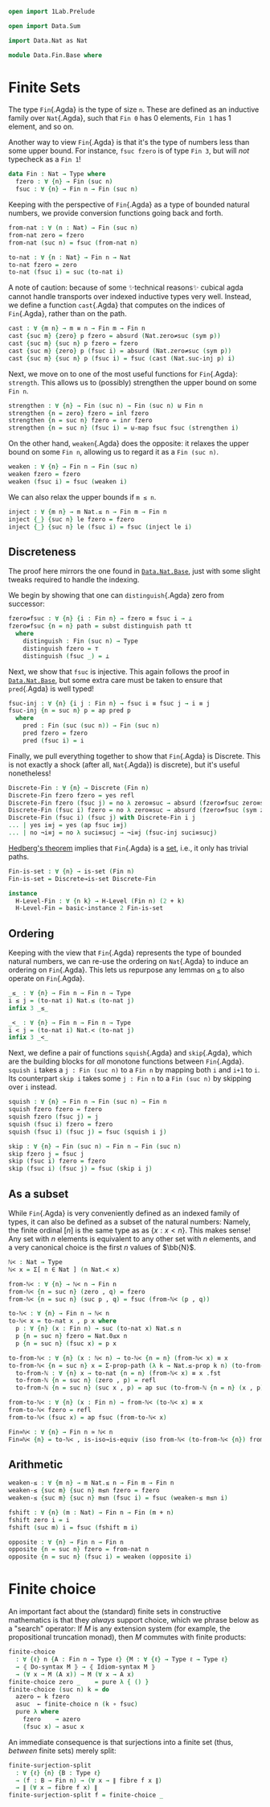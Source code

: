 ```agda
open import 1Lab.Prelude

open import Data.Sum

import Data.Nat as Nat

module Data.Fin.Base where
```

# Finite Sets

The type `Fin`{.Agda} is the type of size `n`.
These are defined as an inductive family over `Nat`{.Agda},
such that `Fin 0` has 0 elements, `Fin 1` has 1 element, and so on.

Another way to view `Fin`{.Agda} is that it's the type of numbers
less than some upper bound. For instance, `fsuc fzero` is
of type `Fin 3`, but will _not_ typecheck as a `Fin 1`!

```agda
data Fin : Nat → Type where
  fzero : ∀ {n} → Fin (suc n)
  fsuc : ∀ {n} → Fin n → Fin (suc n)
```

Keeping with the perspective of `Fin`{.Agda} as a type of bounded
natural numbers, we provide conversion functions going back and forth.

```agda
from-nat : ∀ (n : Nat) → Fin (suc n)
from-nat zero = fzero
from-nat (suc n) = fsuc (from-nat n)

to-nat : ∀ {n : Nat} → Fin n → Nat
to-nat fzero = zero
to-nat (fsuc i) = suc (to-nat i)
```

A note of caution: because of some ✨technical reasons✨ cubical
agda cannot handle transports over indexed inductive types very well.
Instead, we define a function `cast`{.Agda} that computes on
the indices of `Fin`{.Agda}, rather than on the path.

```agda
cast : ∀ {m n} → m ≡ n → Fin m → Fin n
cast {suc m} {zero} p fzero = absurd (Nat.zero≠suc (sym p))
cast {suc m} {suc n} p fzero = fzero
cast {suc m} {zero} p (fsuc i) = absurd (Nat.zero≠suc (sym p))
cast {suc m} {suc n} p (fsuc i) = fsuc (cast (Nat.suc-inj p) i)
```

<!--
```agda
cast-is-equiv : ∀ {m n} (p : m ≡ n) → is-equiv (cast p)
cast-is-equiv =
  J (λ _ p → is-equiv (cast p)) cast-refl-is-equiv
  where
    id≡cast-refl : ∀ {n} → id ≡ cast (λ _ → n)
    id≡cast-refl {zero} i ()
    id≡cast-refl {suc n} i fzero = fzero
    id≡cast-refl {suc n} i (fsuc x) = fsuc (id≡cast-refl {n} i x)

    cast-refl-is-equiv : ∀ {n} → is-equiv (cast (λ i → n))
    cast-refl-is-equiv = subst is-equiv id≡cast-refl id-equiv
```
-->

Next, we move on to one of the most useful functions for `Fin`{.Agda}:
`strength`. This allows us to (possibly) strengthen the upper bound
on some `Fin n`.

```agda
strengthen : ∀ {n} → Fin (suc n) → Fin (suc n) ⊎ Fin n
strengthen {n = zero} fzero = inl fzero
strengthen {n = suc n} fzero = inr fzero
strengthen {n = suc n} (fsuc i) = ⊎-map fsuc fsuc (strengthen i)
```

On the other hand, `weaken`{.Agda} does the opposite: it relaxes
the upper bound on some `Fin n`, allowing us to regard it as a
`Fin (suc n)`.

```agda
weaken : ∀ {n} → Fin n → Fin (suc n)
weaken fzero = fzero
weaken (fsuc i) = fsuc (weaken i)
```

We can also relax the upper bounds if `m ≤ n`.

```agda
inject : ∀ {m n} → m Nat.≤ n → Fin m → Fin n
inject {_} {suc n} le fzero = fzero
inject {_} {suc n} le (fsuc i) = fsuc (inject le i)
```


## Discreteness

The proof here mirrors the one found in [`Data.Nat.Base`],
just with some slight tweaks required to handle the indexing.

[`Data.Nat.Base`]: Data.Nat.Base.html

We begin by showing that one can `distinguish`{.Agda} zero
from successor:

```agda
fzero≠fsuc : ∀ {n} {i : Fin n} → fzero ≡ fsuc i → ⊥
fzero≠fsuc {n = n} path = subst distinguish path tt
  where
    distinguish : Fin (suc n) → Type
    distinguish fzero = ⊤
    distinguish (fsuc _) = ⊥
```

Next, we show that `fsuc` is injective. This again follows
the proof in [`Data.Nat.Base`], but some extra care must be
taken to ensure that `pred`{.Agda} is well typed!

[`Data.Nat.Base`]: Data.Nat.Base.html

```agda
fsuc-inj : ∀ {n} {i j : Fin n} → fsuc i ≡ fsuc j → i ≡ j
fsuc-inj {n = suc n} p = ap pred p
  where
    pred : Fin (suc (suc n)) → Fin (suc n)
    pred fzero = fzero
    pred (fsuc i) = i
```

Finally, we pull everything together to show that `Fin`{.Agda}
is Discrete. This is not exactly a shock (after all, `Nat`{.Agda}) is
discrete), but it's useful nonetheless!

```agda
Discrete-Fin : ∀ {n} → Discrete (Fin n)
Discrete-Fin fzero fzero = yes refl
Discrete-Fin fzero (fsuc j) = no λ zero≡suc → absurd (fzero≠fsuc zero≡suc)
Discrete-Fin (fsuc i) fzero = no λ zero≡suc → absurd (fzero≠fsuc (sym zero≡suc))
Discrete-Fin (fsuc i) (fsuc j) with Discrete-Fin i j
... | yes i≡j = yes (ap fsuc i≡j)
... | no ¬i≡j = no λ suci≡sucj → ¬i≡j (fsuc-inj suci≡sucj)
```

[Hedberg's theorem] implies that `Fin`{.Agda} is a [set], i.e., it only
has trivial paths.

[Hedberg's theorem]: agda://1Lab.Path.IdentitySystem#Discrete→is-set
[set]: agda://1Lab.HLevel#is-set

```agda
Fin-is-set : ∀ {n} → is-set (Fin n)
Fin-is-set = Discrete→is-set Discrete-Fin

instance
  H-Level-Fin : ∀ {n k} → H-Level (Fin n) (2 + k)
  H-Level-Fin = basic-instance 2 Fin-is-set
```

## Ordering

Keeping with the view that `Fin`{.Agda} represents the type of
bounded natural numbers, we can re-use the ordering on
`Nat`{.Agda} to induce an ordering on `Fin`{.Agda}.
This lets us repurpose any lemmas on [`≤`] to also operate
on `Fin`{.Agda}.

[`≤`]: agda://Data.Nat.Base#_≤_

```agda
_≤_ : ∀ {n} → Fin n → Fin n → Type
i ≤ j = (to-nat i) Nat.≤ (to-nat j)
infix 3 _≤_

_<_ : ∀ {n} → Fin n → Fin n → Type
i < j = (to-nat i) Nat.< (to-nat j)
infix 3 _<_
```

Next, we define a pair of functions `squish`{.Agda} and `skip`{.Agda},
which are the building blocks for _all_ monotone functions between
`Fin`{.Agda}. `squish i` takes a `j : Fin (suc n)` to a `Fin n` by
mapping both `i` and `i+1` to `i`. Its counterpart `skip i` takes some
`j : Fin n` to a `Fin (suc n)` by skipping over `i` instead.

```agda
squish : ∀ {n} → Fin n → Fin (suc n) → Fin n
squish fzero fzero = fzero
squish fzero (fsuc j) = j
squish (fsuc i) fzero = fzero
squish (fsuc i) (fsuc j) = fsuc (squish i j)

skip : ∀ {n} → Fin (suc n) → Fin n → Fin (suc n)
skip fzero j = fsuc j
skip (fsuc i) fzero = fzero
skip (fsuc i) (fsuc j) = fsuc (skip i j)
```

## As a subset

While `Fin`{.Agda} is very conveniently defined as an indexed family of
types, it can also be defined as a subset of the natural numbers:
Namely, the finite ordinal $[n]$ is the same type as as $\{ x : x < n
\}$. This makes sense! Any set with $n$ elements is equivalent to any
other set with $n$ elements, and a very canonical choice is the first
$n$ values of $\bb{N}$.

```agda
ℕ< : Nat → Type
ℕ< x = Σ[ n ∈ Nat ] (n Nat.< x)

from-ℕ< : ∀ {n} → ℕ< n → Fin n
from-ℕ< {n = suc n} (zero , q) = fzero
from-ℕ< {n = suc n} (suc p , q) = fsuc (from-ℕ< (p , q))

to-ℕ< : ∀ {n} → Fin n → ℕ< n
to-ℕ< x = to-nat x , p x where
  p : ∀ {n} (x : Fin n) → suc (to-nat x) Nat.≤ n
  p {n = suc n} fzero = Nat.0≤x n
  p {n = suc n} (fsuc x) = p x

to-from-ℕ< : ∀ {n} (x : ℕ< n) → to-ℕ< {n = n} (from-ℕ< x) ≡ x
to-from-ℕ< {n = suc n} x = Σ-prop-path (λ k → Nat.≤-prop k n) (to-from-ℕ {n = suc n} x) where
  to-from-ℕ : ∀ {n} x → to-nat {n = n} (from-ℕ< x) ≡ x .fst
  to-from-ℕ {n = suc n} (zero , p) = refl
  to-from-ℕ {n = suc n} (suc x , p) = ap suc (to-from-ℕ {n = n} (x , p))

from-to-ℕ< : ∀ {n} (x : Fin n) → from-ℕ< (to-ℕ< x) ≡ x
from-to-ℕ< fzero = refl
from-to-ℕ< (fsuc x) = ap fsuc (from-to-ℕ< x)

Fin≃ℕ< : ∀ {n} → Fin n ≃ ℕ< n
Fin≃ℕ< {n} = to-ℕ< , is-iso→is-equiv (iso from-ℕ< (to-from-ℕ< {n}) from-to-ℕ<)
```

## Arithmetic

```agda
weaken-≤ : ∀ {m n} → m Nat.≤ n → Fin m → Fin n
weaken-≤ {suc m} {suc n} m≤n fzero = fzero
weaken-≤ {suc m} {suc n} m≤n (fsuc i) = fsuc (weaken-≤ m≤n i)

fshift : ∀ {n} (m : Nat) → Fin n → Fin (m + n)
fshift zero i = i
fshift (suc m) i = fsuc (fshift m i)

opposite : ∀ {n} → Fin n → Fin n
opposite {n = suc n} fzero = from-nat n
opposite {n = suc n} (fsuc i) = weaken (opposite i)
```

# Finite choice

An important fact about the (standard) finite sets in constructive
mathematics is that they _always_ support choice, which we phrase below
as a "search" operator: If $M$ is any extension system (for example, the
propositional truncation monad), then $M$ commutes with finite products:

```agda
finite-choice
  : ∀ {ℓ} n {A : Fin n → Type ℓ} {M : ∀ {ℓ} → Type ℓ → Type ℓ}
  → ⦃ Do-syntax M ⦄ → ⦃ Idiom-syntax M ⦄
  → (∀ x → M (A x)) → M (∀ x → A x)
finite-choice zero _    = pure λ { () }
finite-choice (suc n) k = do
  azero ← k fzero
  asuc  ← finite-choice n (k ∘ fsuc)
  pure λ where
    fzero    → azero
    (fsuc x) → asuc x
```

An immediate consequence is that surjections into a finite set (thus,
_between_ finite sets) merely split:

```agda
finite-surjection-split
  : ∀ {ℓ} {n} {B : Type ℓ}
  → (f : B → Fin n) → (∀ x → ∥ fibre f x ∥)
  → ∥ (∀ x → fibre f x) ∥
finite-surjection-split f = finite-choice _
```
